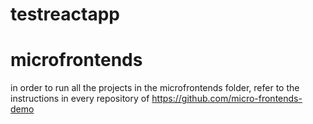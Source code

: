 # testreactapp

# microfrontends 
in order to run all the projects in the microfrontends folder, refer to the instructions in every repository of https://github.com/micro-frontends-demo
